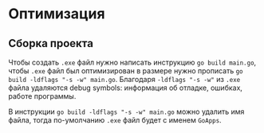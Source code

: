 # Оптимизация

## Сборка проекта
Чтобы создать `.exe` файл нужно написать инструкцию `go build main.go`, чтобы `.exe` файл был оптимизирован в размере нужно прописать `go build -ldflags "-s -w" main.go`. Благодаря `-ldflags "-s -w"` из `.exe` файла удаляются debug symbols: информация об отладке, ошибках, работе программы.

В инструкции `go build -ldflags "-s -w" main.go` можно удалить имя файла, тогда по-умолчанию `.exe` файл будет с именем `GoApps`.
